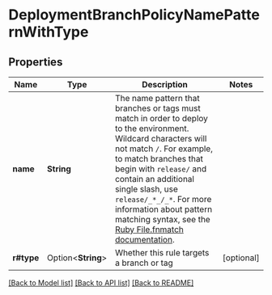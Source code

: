 # DeploymentBranchPolicyNamePatternWithType

## Properties

Name | Type | Description | Notes
------------ | ------------- | ------------- | -------------
**name** | **String** | The name pattern that branches or tags must match in order to deploy to the environment.  Wildcard characters will not match `/`. For example, to match branches that begin with `release/` and contain an additional single slash, use `release/_*_/_*`. For more information about pattern matching syntax, see the [Ruby File.fnmatch documentation](https://ruby-doc.org/core-2.5.1/File.html#method-c-fnmatch). | 
**r#type** | Option<**String**> | Whether this rule targets a branch or tag | [optional]

[[Back to Model list]](../README.md#documentation-for-models) [[Back to API list]](../README.md#documentation-for-api-endpoints) [[Back to README]](../README.md)


